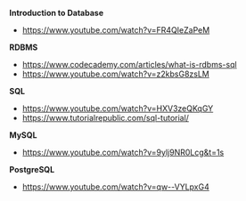 **Introduction to Database**
- https://www.youtube.com/watch?v=FR4QIeZaPeM

**RDBMS**
- https://www.codecademy.com/articles/what-is-rdbms-sql
- https://www.youtube.com/watch?v=z2kbsG8zsLM

**SQL**
- https://www.youtube.com/watch?v=HXV3zeQKqGY
- https://www.tutorialrepublic.com/sql-tutorial/

**MySQL**
- https://www.youtube.com/watch?v=9ylj9NR0Lcg&t=1s

**PostgreSQL**
- https://www.youtube.com/watch?v=qw--VYLpxG4